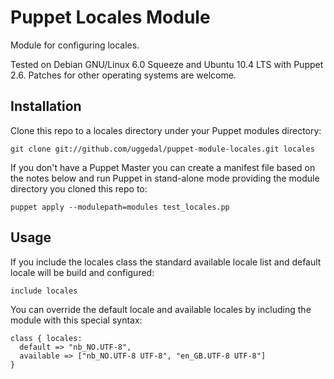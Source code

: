 Puppet Locales Module
=====================

Module for configuring locales.

Tested on Debian GNU/Linux 6.0 Squeeze and Ubuntu 10.4 LTS with
Puppet 2.6. Patches for other operating systems are welcome.


Installation
------------

Clone this repo to a locales directory under your Puppet modules directory:

    git clone git://github.com/uggedal/puppet-module-locales.git locales

If you don't have a Puppet Master you can create a manifest file
based on the notes below and run Puppet in stand-alone mode
providing the module directory you cloned this repo to:

    puppet apply --modulepath=modules test_locales.pp


Usage
-----

If you include the locales class the standard available locale list and
default locale will be build and configured:

    include locales

You can override the default locale and available locales by including
the module with this special syntax:

    class { locales:
      default => "nb_NO.UTF-8",
      available => ["nb_NO.UTF-8 UTF-8", "en_GB.UTF-8 UTF-8"]
    }
